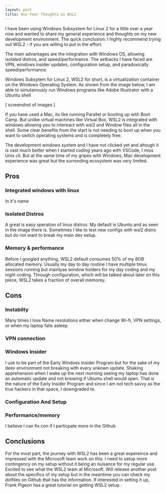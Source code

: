 ```yaml
---
layout: post
title: One Year Thoughts on WSL2
---
```

I have been using Windows Subsystem for Linux 2 for a little over a year now and wanted to share my general experience and thoughts on my new development environment. The quick conclusion: I highly recommend trying out WSL2 - if you are willing to put in the effort. 

The main advantages are the integration with Windows OS, allowing isolated distros, and speed/performance. The setbacks I have faced are VPN, windows insider updates, configuration setup, and paradoxically speed/performance. 

Windows Subsytem for Linux 2, WSL2 for short, is a virtualization container on the Windows Operating System. As shown from the image below, I am able to simutanously run Windows programs like Adobe Illustrator with a Ubuntu shell 

[ screenshot of images ]

If you have used a Mac, its like running Parallel or booting up with Boot Camp. But unlike virtual machines like Virtual Box, WSL2 is integrated with windows allowing you to intereact with wsl2 and Window files all in the shell. Some clear benefits from the start is not needing to boot up when you want to switch operating systems and is completely free. 

The development windows system and I have not clicked yet and altough it is vast much better when I started coding years ago with VSCode, I miss Unix cli. But at the same time of my gripes with Windows, Mac development experience was great but the surronding ecosystem was very limited. 

## Pros
### Integrated windows with linux
In it's name
### Isolated Distros
A great is easy speration of linux distros. My default is Ubuntu and as seen in the image there is. Sometimes I like to test new configs with wsl2 distro but do not want to break my main dev setup.
### Memory & performance
Before I googled anything, WSL2 default consumes 50% of my 8GB allocated memory. Usually my day to day routine I have multiple tmux sessions running but mainlyas window holders for my day coding and my night coding. Through configuration, which will be talked about later on this piece, WSL2 takes a fraction of overall memorey. 

## Cons
### Instabilty
Many times I lose Name resolutions either when change Wi-fi, VPN settings, or when my laptop falls asleep.
### VPN connection
### Windows Insider
I use to be part of the Early Windoes Insider Program but for the sake of my deev environment not breaking with every unkown update. Shaking apprehension when I wake up the next morning seeing my laptop has done an automatic update and not knowing if Ubuntu shell would open. That is the nature of the Early Insider Program and since I am not tech savvy as the true hackers in that space, I downgraded to.
### Configuration And Setup
### Performance/memory

I believe I can fix con if I particpate more in the Github

## Conclusions
For the most part, the journey with WSL2 has been a great expereince and impressed with the Microsoft team work on this. I need to setup more contingency on my setup without it being an nuisance for my regular use. Excited to see what the WSL2 team at Microsoft. Will release another post about the specifics of my setup but in the meantime you can check my dotfiles on Github that has the information. If interested in setting it up, Frank Pigeon has a great tutorial on getting WSL2 setup.
